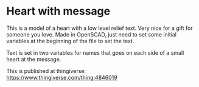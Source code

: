 # Heart with message

This is a model of a heart with a low level relief text. Very nice for a gift
for someone you love. Made in OpenSCAD, just need to set some initial variables
at the beginning of the file to set the text.

Text is set in two variables for names that goes on each side of a small heart
at the message.

This is published at thingiverse: https://www.thingiverse.com/thing:4846019
